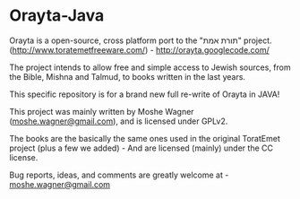 # Orayta-Java

Orayta is a open-source, cross platform port to the "תורת אמת" project.
(http://www.toratemetfreeware.com/) - http://orayta.googlecode.com/

The project intends to allow free and simple access to Jewish sources, from the Bible, Mishna and Talmud, to books written in the last years.


This specific repository is for a brand new full re-write of Orayta in JAVA!

This project was mainly written by Moshe Wagner (moshe.wagner@gmail.com), and is licensed under GPLv2.

The books are the basically the same ones used in the original ToratEmet project (plus a few we added) - And are licensed (mainly) under the CC license.

Bug reports, ideas, and comments are greatly welcome at -
moshe.wagner@gmail.com

